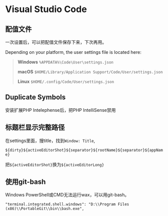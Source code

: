 # Visual Studio Code

## 配值文件
一次设置后，可以把配值文件保存下来，下次再用。

Depending on your platform, the user settings file is located here:

>**Windows** `%APPDATA%\Code\User\settings.json`
>
>**macOS** `$HOME/Library/Application Support/Code/User/settings.json`
>
>**Linux** `$HOME/.config/Code/User/settings.json`

## Duplicate Symbols
安装扩展PHP Intelephense后，把PHP IntelliSense禁用

## 标题栏显示完整路径
在settings里面，搜title，找到`Window: Title`,

`${dirty}${activeEditorShot}${separator}${rootName}${separator}${appName}`

把`${activeEditorShot}`换为`${activeEditorLong}`

## 使用git-bash
Windows PowerShell或CMD无法运行wax，可以用git-bash。

`"terminal.integrated.shell.windows": "D:\\Program Files (x86)\\PortableGit\\bin\\bash.exe",`